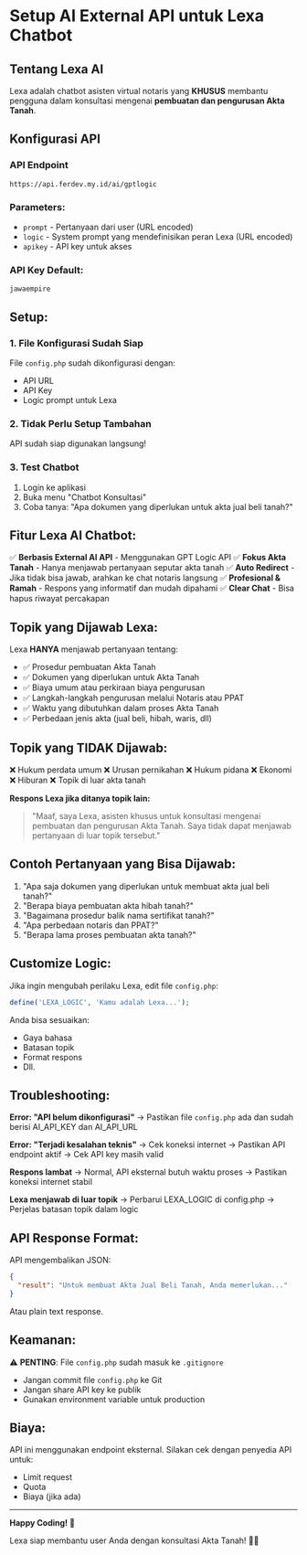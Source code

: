# Setup AI External API untuk Lexa Chatbot

## Tentang Lexa AI

Lexa adalah chatbot asisten virtual notaris yang **KHUSUS** membantu pengguna dalam konsultasi mengenai **pembuatan dan pengurusan Akta Tanah**.

## Konfigurasi API

### API Endpoint
```
https://api.ferdev.my.id/ai/gptlogic
```

### Parameters:
- `prompt` - Pertanyaan dari user (URL encoded)
- `logic` - System prompt yang mendefinisikan peran Lexa (URL encoded)
- `apikey` - API key untuk akses

### API Key Default:
```
jawaempire
```

## Setup:

### 1. File Konfigurasi Sudah Siap
File `config.php` sudah dikonfigurasi dengan:
- API URL
- API Key
- Logic prompt untuk Lexa

### 2. Tidak Perlu Setup Tambahan
API sudah siap digunakan langsung!

### 3. Test Chatbot
1. Login ke aplikasi
2. Buka menu "Chatbot Konsultasi"
3. Coba tanya: "Apa dokumen yang diperlukan untuk akta jual beli tanah?"

## Fitur Lexa AI Chatbot:

✅ **Berbasis External AI API** - Menggunakan GPT Logic API
✅ **Fokus Akta Tanah** - Hanya menjawab pertanyaan seputar akta tanah
✅ **Auto Redirect** - Jika tidak bisa jawab, arahkan ke chat notaris langsung
✅ **Profesional & Ramah** - Respons yang informatif dan mudah dipahami
✅ **Clear Chat** - Bisa hapus riwayat percakapan

## Topik yang Dijawab Lexa:

Lexa **HANYA** menjawab pertanyaan tentang:
- ✅ Prosedur pembuatan Akta Tanah
- ✅ Dokumen yang diperlukan untuk Akta Tanah
- ✅ Biaya umum atau perkiraan biaya pengurusan
- ✅ Langkah-langkah pengurusan melalui Notaris atau PPAT
- ✅ Waktu yang dibutuhkan dalam proses Akta Tanah
- ✅ Perbedaan jenis akta (jual beli, hibah, waris, dll)

## Topik yang TIDAK Dijawab:

❌ Hukum perdata umum
❌ Urusan pernikahan
❌ Hukum pidana
❌ Ekonomi
❌ Hiburan
❌ Topik di luar akta tanah

**Respons Lexa jika ditanya topik lain:**
> "Maaf, saya Lexa, asisten khusus untuk konsultasi mengenai pembuatan dan pengurusan Akta Tanah. Saya tidak dapat menjawab pertanyaan di luar topik tersebut."

## Contoh Pertanyaan yang Bisa Dijawab:

1. "Apa saja dokumen yang diperlukan untuk membuat akta jual beli tanah?"
2. "Berapa biaya pembuatan akta hibah tanah?"
3. "Bagaimana prosedur balik nama sertifikat tanah?"
4. "Apa perbedaan notaris dan PPAT?"
5. "Berapa lama proses pembuatan akta tanah?"

## Customize Logic:

Jika ingin mengubah perilaku Lexa, edit file `config.php`:

```php
define('LEXA_LOGIC', 'Kamu adalah Lexa...');
```

Anda bisa sesuaikan:
- Gaya bahasa
- Batasan topik
- Format respons
- Dll.

## Troubleshooting:

**Error: "API belum dikonfigurasi"**
→ Pastikan file `config.php` ada dan sudah berisi AI_API_KEY dan AI_API_URL

**Error: "Terjadi kesalahan teknis"**
→ Cek koneksi internet
→ Pastikan API endpoint aktif
→ Cek API key masih valid

**Respons lambat**
→ Normal, API eksternal butuh waktu proses
→ Pastikan koneksi internet stabil

**Lexa menjawab di luar topik**
→ Perbarui LEXA_LOGIC di config.php
→ Perjelas batasan topik dalam logic

## API Response Format:

API mengembalikan JSON:
```json
{
  "result": "Untuk membuat Akta Jual Beli Tanah, Anda memerlukan..."
}
```

Atau plain text response.

## Keamanan:

⚠️ **PENTING**: File `config.php` sudah masuk ke `.gitignore`
- Jangan commit file `config.php` ke Git
- Jangan share API key ke publik
- Gunakan environment variable untuk production

## Biaya:

API ini menggunakan endpoint eksternal. Silakan cek dengan penyedia API untuk:
- Limit request
- Quota
- Biaya (jika ada)

---

**Happy Coding! 🚀**

Lexa siap membantu user Anda dengan konsultasi Akta Tanah! 📄✨

